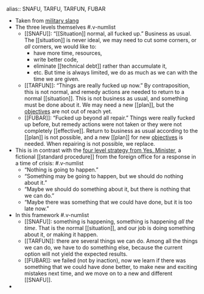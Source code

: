 alias:: SNAFU, TARFU, TARFUN, FUBAR

- Taken from [military slang](https://en.wikipedia.org/wiki/List_of_military_slang_terms)
- The three levels themselves #.v-numlist
	- [[SNAFU]]: “[[Situation]] normal, all fucked up.” Business as usual. The [[situation]] is never ideal, we may need to cut some corners, or _all_ corners, we would like to:
	  * have more time, resources,
	  * write better code,
	  * eliminate [[technical debt]] rather than accumulate it,
	  * etc.
	  But time is always limited, we do as much as we can with the time we are given.
	- [[TARFUN]]: “Things are really fucked up now.” By contraposition, this is not normal, and remedy actions are needed to return to a normal [[situation]]. This is not business as usual, and something must be done about it. We may need a new [[plan]], but the [objectives]([[objective]]) are not out of reach yet.
	- [[FUBAR]]: “Fucked up beyond all repair.” Things were really fucked up before, but remedy actions were not taken or they were not completely [[effective]]. Return to business as usual according to the [[plan]] is not possible, and a new [[plan]] for new [objectives]([[objective]]) is needed. When repairing is not possible, we replace.
- This is in contrast with the [four level strategy from Yes, Minister](https://youtu.be/3hua1pkDmJc), a fictional [[standard procedure]] from the foreign office for a response in a time of crisis: #.v-numlist
	- “Nothing is going to happen.”
	- “Something may be going to happen, but we should do nothing about it.”
	- “Maybe we should do something about it, but there is nothing that we can do.”
	- “Maybe there was something that we could have done, but it is too late now.”
- In this framework #.v-numlist
	- [[SNAFU]]: something is happening, something is happening _all the time_. That is the normal [[situation]], and our job is doing something about it, or making it happen.
	- [[TARFUN]]: there are several things we can do. Among all the things we can do, we have to do something else, because the current option will not yield the expected results.
	- [[FUBAR]]: we failed (not by inaction), now we learn if there was something that we could have done better, to make new and exciting mistakes next time, and we move on to a new and different [[SNAFU]].
-